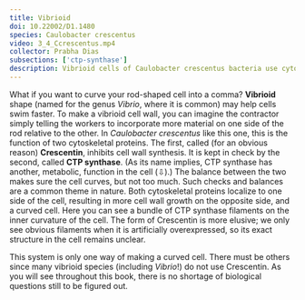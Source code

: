 ```yaml
---
title: Vibrioid
doi: 10.22002/D1.1480
species: Caulobacter crescentus
video: 3_4_Ccrescentus.mp4
collector: Prabha Dias
subsections: ['ctp-synthase']
description: Vibrioid cells of Caulobacter crescentus bacteria use cytoskeletal filaments of Crescentin and CTP synthase to make their curved shape.
---
```


What if you want to curve your rod-shaped cell into a comma? **Vibrioid** shape (named for the genus *Vibrio*, where it is common) may help cells swim faster. To make a vibrioid cell wall, you can imagine the contractor simply telling the workers to incorporate more material on one side of the rod relative to the other. In *Caulobacter crescentus* like this one, this is the function of two cytoskeletal proteins. The first, called (for an obvious reason) **Crescentin**, inhibits cell wall synthesis. It is kept in check by the second, called **CTP synthase**. (As its name implies, CTP synthase has another, metabolic, function in the cell (⇩).) The balance between the two makes sure the cell curves, but not too much. Such checks and balances are a common theme in nature. Both cytoskeletal proteins localize to one side of the cell, resulting in more cell wall growth on the opposite side, and a curved cell. Here you can see a bundle of CTP synthase filaments on the inner curvature of the cell. The form of Crescentin is more elusive; we only see obvious filaments when it is artificially overexpressed, so its exact structure in the cell remains unclear.

This system is only one way of making a curved cell. There must be others since many vibrioid species (including *Vibrio*!) do not use Crescentin. As you will see throughout this book, there is no shortage of biological questions still to be figured out.

